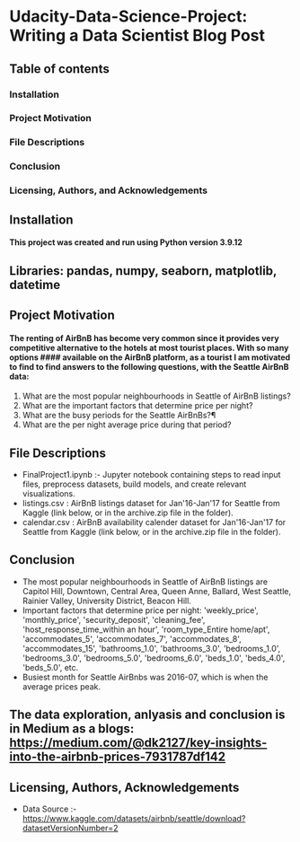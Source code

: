 # Udacity-Data-Science-Project: Writing a Data Scientist Blog Post

## Table of contents
  ### Installation
  ### Project Motivation
  ### File Descriptions
  ### Conclusion
  ### Licensing, Authors, and Acknowledgements

## Installation
  #### This project was created and run using Python version 3.9.12

## Libraries: pandas, numpy, seaborn, matplotlib, datetime

## Project Motivation
#### The renting of AirBnB has become very common since it provides very competitive alternative to the hotels at most tourist places. With so many options   #### available on the AirBnB platform, as a tourist I am motivated to find to find answers to the following questions, with the Seattle AirBnB data:

  1) What are the most popular neighbourhoods in Seattle of AirBnB listings?
  2) What are the important factors that determine price per night?
  3) What are the busy periods for the Seattle AirBnBs?¶
  4) What are the per night average price during that period?


## File Descriptions

- FinalProject1.ipynb :- Jupyter notebook containing steps to read input files, preprocess datasets, build models, and create relevant visualizations.
- listings.csv : AirBnB listings dataset for Jan'16-Jan'17 for Seattle from Kaggle (link below, or in the archive.zip file in the folder).
- calendar.csv : AirBnB availability calender dataset for Jan'16-Jan'17 for Seattle from Kaggle (link below, or in the archive.zip file in the folder).

## Conclusion
- The most popular neighbourhoods in Seattle of AirBnB listings are Capitol Hill, Downtown, Central Area, Queen Anne, Ballard, West Seattle, Rainier Valley, University District, Beacon Hill.
-  Important factors that determine price per night: 'weekly_price', 'monthly_price', 'security_deposit', 'cleaning_fee', 'host_response_time_within an hour', 'room_type_Entire home/apt', 'accommodates_5', 'accommodates_7', 'accommodates_8', 'accommodates_15', 'bathrooms_1.0', 'bathrooms_3.0', 'bedrooms_1.0', 'bedrooms_3.0', 'bedrooms_5.0', 'bedrooms_6.0', 'beds_1.0', 'beds_4.0', 'beds_5.0', etc.
-  Busiest month for Seattle AirBnbs was 2016-07, which is when the average prices peak.

## The data exploration, anlyasis and conclusion is in Medium as a blogs: https://medium.com/@dk2127/key-insights-into-the-airbnb-prices-7931787df142

## Licensing, Authors, Acknowledgements
- Data Source :- https://www.kaggle.com/datasets/airbnb/seattle/download?datasetVersionNumber=2

